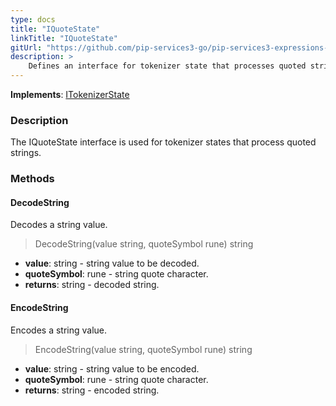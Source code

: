 ```yaml
---
type: docs
title: "IQuoteState"
linkTitle: "IQuoteState"
gitUrl: "https://github.com/pip-services3-go/pip-services3-expressions-go"
description: > 
    Defines an interface for tokenizer state that processes quoted strings.
---
```


**Implements**: [ITokenizerState](../itokenizer_state)

### Description

The IQuoteState interface is used for tokenizer states that process quoted strings.

### Methods

#### DecodeString
Decodes a string value.

> DecodeString(value string, quoteSymbol rune) string

- **value**: string - string value to be decoded.
- **quoteSymbol**: rune - string quote character.
- **returns**: string - decoded string.

#### EncodeString
Encodes a string value.

> EncodeString(value string, quoteSymbol rune) string

- **value**: string - string value to be encoded.
- **quoteSymbol**: rune - string quote character.
- **returns**: string - encoded string.
